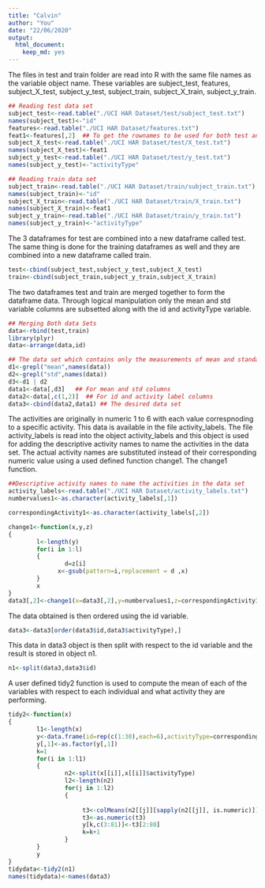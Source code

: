 ```yaml
---
title: "Calvin"
author: "You"
date: "22/06/2020"
output: 
  html_document: 
    keep_md: yes
---
```





The files in test and train folder are read into R with the same file names
as the variable object name. These variables are subject_test, features,
subject_X_test, subject_y_test, subject_train, subject_X_train, subject_y_train.

```r
## Reading test data set
subject_test<-read.table("./UCI HAR Dataset/test/subject_test.txt")
names(subject_test)<-"id"
features<-read.table("./UCI HAR Dataset/features.txt")
feat1<-features[,2]  ## To get the rownames to be used for both test and train sets 
subject_X_test<-read.table("./UCI HAR Dataset/test/X_test.txt")
names(subject_X_test)<-feat1
subject_y_test<-read.table("./UCI HAR Dataset/test/y_test.txt")
names(subject_y_test)<-"activityType"

## Reading train data set
subject_train<-read.table("./UCI HAR Dataset/train/subject_train.txt")
names(subject_train)<-"id"
subject_X_train<-read.table("./UCI HAR Dataset/train/X_train.txt")
names(subject_X_train)<-feat1
subject_y_train<-read.table("./UCI HAR Dataset/train/y_train.txt")
names(subject_y_train)<-"activityType"
```


The 3 dataframes for test are combined into a new dataframe called test. The 
same thing is done for the training dataframes as well and they are combined 
into a new dataframe called train. 

```r
test<-cbind(subject_test,subject_y_test,subject_X_test)
train<-cbind(subject_train,subject_y_train,subject_X_train)
```


The two dataframes test and train are merged together to form the dataframe data. 
Through logical manipulation only the mean and std variable columns are subsetted
along with the id and activityType variable.

```r
## Merging Both data Sets
data<-rbind(test,train)
library(plyr)
data<-arrange(data,id)

## The data set which contains only the measurements of mean and standard deviation
d1<-grepl("mean",names(data))
d2<-grepl("std",names(data))
d3<-d1 | d2
data1<-data[,d3]   ## For mean and std columns
data2<-data[,c(1,2)]  ## For id and activity label columns
data3<-cbind(data2,data1) ## The desired data set
```


The activities are originally in numeric 1 to 6 with each value correspnoding 
to a specific activity. This data is available in the file activity_labels. The
file activity_labels is read into the object activity_labels and this object
is used for adding the descriptive activity names to name the activities in the
data set. The actual activity names are substituted instead of 
their corresponding numeric value using a used defined function change1. The 
change1 function.

```r
##Descriptive activity names to name the activities in the data set
activity_labels<-read.table("./UCI HAR Dataset/activity_labels.txt")
numbervalues1<-as.character(activity_labels[,1])

correspondingActivity1<-as.character(activity_labels[,2])

change1<-function(x,y,z)
{
        l<-length(y)
        for(i in 1:l)
        {
                d=z[i]
              x<-gsub(pattern=i,replacement = d ,x)  
        }
        x
}
data3[,2]<-change1(x=data3[,2],y=numbervalues1,z=correspondingActivity1)
```


The data obtained is then ordered using the id variable.

```r
data3<-data3[order(data3$id,data3$activityType),]
```


This data in data3 object is then split with respect to the id variable and the
result is stored in object n1.

```r
n1<-split(data3,data3$id)
```



A user defined tidy2 function is used to compute the mean of each of the variables
with respect to each individual and what activity they are performing.

```r
tidy2<-function(x)  
{
        l1<-length(x)
        y<-data.frame(id=rep(c(1:30),each=6),activityType=correspondingActivity1)
        y[,1]<-as.factor(y[,1])
        k=1
        for(i in 1:l1)
        {
                n2<-split(x[[i]],x[[i]]$activityType)
                l2<-length(n2)
                for(j in 1:l2)
                {
                     
                     t3<-colMeans(n2[[j]][sapply(n2[[j]], is.numeric)])
                     t3<-as.numeric(t3)
                     y[k,c(3:81)]<-t3[2:80]
                     k=k+1
                }
        }
        y
}
tidydata<-tidy2(n1)
names(tidydata)<-names(data3) 
```

